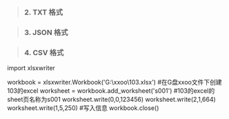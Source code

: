 > ### 2. TXT 格式

> ### 3. JSON 格式

> ### 4. CSV 格式


import xlsxwriter
 
 
workbook = xlsxwriter.Workbook('G:\\xxoo\\103.xlsx')
        #在G盘xxoo文件下创建103的excel
worksheet = workbook.add_worksheet('s001')
		#103的excel的sheet页名称为s001
worksheet.write(0,0,123456)
worksheet.write(2,1,664)
worksheet.write(1,5,250)
		#写入信息
workbook.close()
